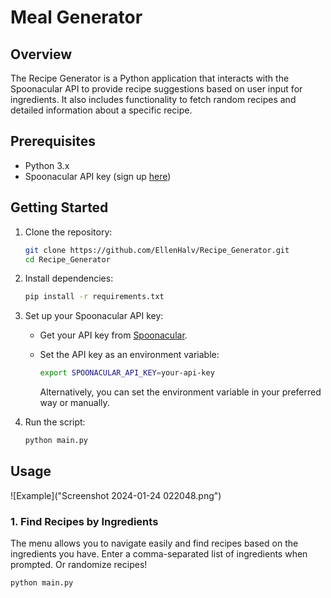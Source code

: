 # Meal Generator

## Overview

The Recipe Generator is a Python application that interacts with the Spoonacular API to provide recipe suggestions based on user input for ingredients. It also includes functionality to fetch random recipes and detailed information about a specific recipe.

## Prerequisites

- Python 3.x
- Spoonacular API key (sign up [here](https://spoonacular.com/food-api))

## Getting Started

1. Clone the repository:

    ```bash
    git clone https://github.com/EllenHalv/Recipe_Generator.git
    cd Recipe_Generator
    ```

2. Install dependencies:

    ```bash
    pip install -r requirements.txt
    ```

3. Set up your Spoonacular API key:

    - Get your API key from [Spoonacular](https://spoonacular.com/food-api).
    - Set the API key as an environment variable:

      ```bash
      export SPOONACULAR_API_KEY=your-api-key
      ```

      Alternatively, you can set the environment variable in your preferred way or manually.

4. Run the script:

    ```bash
    python main.py
    ```

## Usage

![Example]("Screenshot 2024-01-24 022048.png")

### 1. Find Recipes by Ingredients

The menu allows you to navigate easily and find recipes based on the ingredients you have. Enter a comma-separated list of ingredients when prompted. Or randomize recipes!

```bash
python main.py
